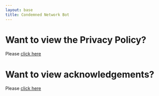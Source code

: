 ```yaml
---
layout: base
title: Condemned Network Bot
---
```


# Want to view the Privacy Policy?
Please [click here](./privacy.md)

# Want to view acknowledgements?
Please [click here](./acknowledgements.md)